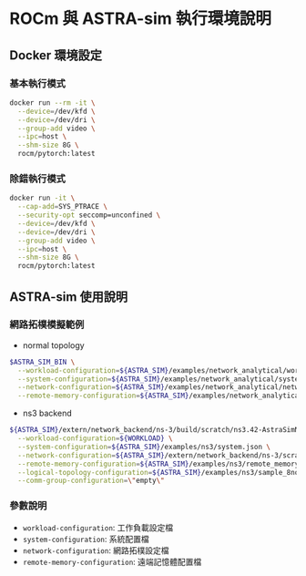 # ROCm 與 ASTRA-sim 執行環境說明

## Docker 環境設定

### 基本執行模式
```bash
docker run --rm -it \
  --device=/dev/kfd \
  --device=/dev/dri \
  --group-add video \
  --ipc=host \
  --shm-size 8G \
  rocm/pytorch:latest
```

### 除錯執行模式
```bash
docker run -it \
  --cap-add=SYS_PTRACE \
  --security-opt seccomp=unconfined \
  --device=/dev/kfd \
  --device=/dev/dri \
  --group-add video \
  --ipc=host \
  --shm-size 8G \
  rocm/pytorch:latest
```

## ASTRA-sim 使用說明

### 網路拓樸模擬範例
- normal topology
```bash
$ASTRA_SIM_BIN \
  --workload-configuration=${ASTRA_SIM}/examples/network_analytical/workload/AllReduce_1MB \
  --system-configuration=${ASTRA_SIM}/examples/network_analytical/system.json \
  --network-configuration=${ASTRA_SIM}/examples/network_analytical/network.yml \
  --remote-memory-configuration=${ASTRA_SIM}/examples/network_analytical/remote_memory.json
```

- ns3 backend
```bash
${ASTRA_SIM}/extern/network_backend/ns-3/build/scratch/ns3.42-AstraSimNetwork-default \
  --workload-configuration=${WORKLOAD} \
  --system-configuration=${ASTRA_SIM}/examples/ns3/system.json \
  --network-configuration=${ASTRA_SIM}/extern/network_backend/ns-3/scratch/config/config.txt \
  --remote-memory-configuration=${ASTRA_SIM}/examples/ns3/remote_memory.json \
  --logical-topology-configuration=${ASTRA_SIM}/examples/ns3/sample_8nodes_1D.json \
  --comm-group-configuration=\"empty\"
```

### 參數說明
- `workload-configuration`: 工作負載設定檔
- `system-configuration`: 系統配置檔
- `network-configuration`: 網路拓樸設定檔
- `remote-memory-configuration`: 遠端記憶體配置檔
